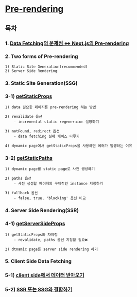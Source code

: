 # [Pre-rendering](https://hyeonju-frontend-study.tistory.com/192)

## 목차

### 1. [Data Fetching의 문제점 ↔️ Next.js의 Pre-rendering](https://github.com/HyeonJu-C/pre-rendering/commit/4ddd245973c7e6adaf8e7b747c6bbdf226910647)

### 2. Two forms of Pre-rendering

```
1) Static Site Generation(recommended)
2) Server Side Rendering
```

### 3. Static Site Generation(SSG)

### 3-1) [getStaticProps](https://github.com/HyeonJu-C/pre-rendering/blob/main/pages/index.tsx)

```
1) data 필요한 페이지를 pre-rendering 하는 방법

2) revalidate 옵션
    - incremental static regeneraion 설정하기

3) notFound, redirect 옵션
    - data fetching 실패 케이스 다루기

4) dynamic page에서 getStaticProps을 사용하면 에러가 발생하는 이유
```

### 3-2) [getStaticPaths](https://github.com/HyeonJu-C/pre-rendering/blob/main/pages/[productId]/index.tsx)

```
1) dynamic page를 static page로 사전 생성하기

2) paths 옵션
    - 사전 생성할 페이지의 구체적인 instance 지정하기

3) fallback 옵션
    - false, true, 'blocking' 옵션 비교
```

### 4. Server Side Rendering(SSR)

### 4-1) [getServerSideProps](https://github.com/HyeonJu-C/pre-rendering/blob/main/pages/user-profile/index.tsx)

```
1) getStaticProps와 차이점
    - revalidate, paths 옵션 지정할 필요❌

2) dtnamic page를 server side rendering 하기
```

### 5. Client Side Data Fetching

### 5-1) [client side에서 데이터 받아오기](https://github.com/HyeonJu-C/pre-rendering/commit/4163ea30c424797ce71196585e442f33ffa94bee#diff-1e3f0fd0b606eab97b6f5a7cd97eba991b94657754204d4888df3159d0f15e24)

### 5-2) [SSR 또는 SSG와 결합하기](https://github.com/HyeonJu-C/pre-rendering/blob/main/pages/carts/index.tsx)
